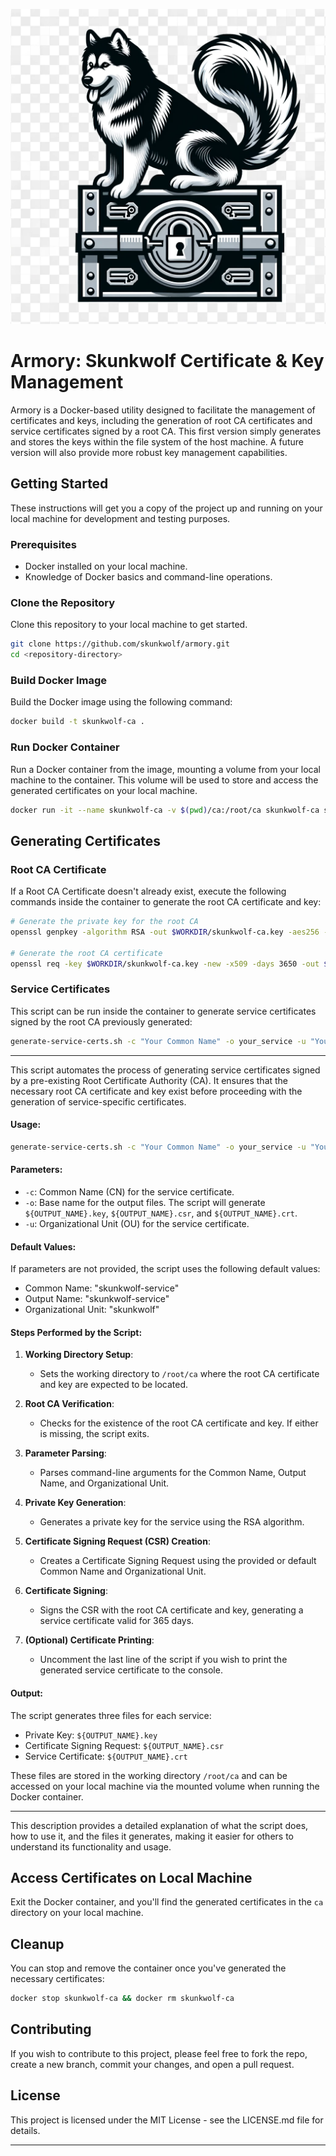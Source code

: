 ![Skunkwolf Key Management](./images/skunkwolf-keys.png)


# Armory: Skunkwolf Certificate & Key Management

Armory is a Docker-based utility designed to facilitate the management of certificates and keys, including the generation of root CA certificates and service certificates signed by a root CA. This first version simply generates and stores the keys within the file system of the host machine. A future version will also provide more robust key management capabilities. 

## Getting Started

These instructions will get you a copy of the project up and running on your local machine for development and testing purposes.

### Prerequisites

- Docker installed on your local machine.
- Knowledge of Docker basics and command-line operations.

### Clone the Repository

Clone this repository to your local machine to get started.

```bash
git clone https://github.com/skunkwolf/armory.git
cd <repository-directory>
```

### Build Docker Image

Build the Docker image using the following command:

```bash
docker build -t skunkwolf-ca .
```

### Run Docker Container

Run a Docker container from the image, mounting a volume from your local machine to the container. This volume will be used to store and access the generated certificates on your local machine.

```bash
docker run -it --name skunkwolf-ca -v $(pwd)/ca:/root/ca skunkwolf-ca sh
```

## Generating Certificates

### Root CA Certificate

If a Root CA Certificate doesn't already exist, execute the following commands inside the container to generate the root CA certificate and key:

```bash
# Generate the private key for the root CA
openssl genpkey -algorithm RSA -out $WORKDIR/skunkwolf-ca.key -aes256 -pkeyopt rsa_keygen_bits:4096

# Generate the root CA certificate
openssl req -key $WORKDIR/skunkwolf-ca.key -new -x509 -days 3650 -out $WORKDIR/ca.crt -subj "/CN=Skunkwolf CA/O=Skunkwolf /C=US" -extensions v3_ca -config /etc/ssl/openssl.cnf -sha256
```

### Service Certificates

This script can be run inside the container to generate service certificates signed by the root CA previously generated:

```bash
generate-service-certs.sh -c "Your Common Name" -o your_service -u "Your Organizational Unit"
```

---

This script automates the process of generating service certificates signed by a pre-existing Root Certificate Authority (CA). It ensures that the necessary root CA certificate and key exist before proceeding with the generation of service-specific certificates.

#### Usage:

```bash
generate-service-certs.sh -c "Your Common Name" -o your_service -u "Your Organizational Unit"
```

#### Parameters:

- `-c`: Common Name (CN) for the service certificate.
- `-o`: Base name for the output files. The script will generate `${OUTPUT_NAME}.key`, `${OUTPUT_NAME}.csr`, and `${OUTPUT_NAME}.crt`.
- `-u`: Organizational Unit (OU) for the service certificate.

#### Default Values:

If parameters are not provided, the script uses the following default values:

- Common Name: "skunkwolf-service"
- Output Name: "skunkwolf-service"
- Organizational Unit: "skunkwolf"

#### Steps Performed by the Script:

1. **Working Directory Setup**:
   - Sets the working directory to `/root/ca` where the root CA certificate and key are expected to be located.

2. **Root CA Verification**:
   - Checks for the existence of the root CA certificate and key. If either is missing, the script exits.

3. **Parameter Parsing**:
   - Parses command-line arguments for the Common Name, Output Name, and Organizational Unit.

4. **Private Key Generation**:
   - Generates a private key for the service using the RSA algorithm.

5. **Certificate Signing Request (CSR) Creation**:
   - Creates a Certificate Signing Request using the provided or default Common Name and Organizational Unit.

6. **Certificate Signing**:
   - Signs the CSR with the root CA certificate and key, generating a service certificate valid for 365 days.

7. **(Optional) Certificate Printing**:
   - Uncomment the last line of the script if you wish to print the generated service certificate to the console.

#### Output:

The script generates three files for each service:

- Private Key: `${OUTPUT_NAME}.key`
- Certificate Signing Request: `${OUTPUT_NAME}.csr`
- Service Certificate: `${OUTPUT_NAME}.crt`

These files are stored in the working directory `/root/ca` and can be accessed on your local machine via the mounted volume when running the Docker container.

---

This description provides a detailed explanation of what the script does, how to use it, and the files it generates, making it easier for others to understand its functionality and usage.

## Access Certificates on Local Machine

Exit the Docker container, and you'll find the generated certificates in the `ca` directory on your local machine.

## Cleanup

You can stop and remove the container once you've generated the necessary certificates:

```bash
docker stop skunkwolf-ca && docker rm skunkwolf-ca
```

## Contributing

If you wish to contribute to this project, please feel free to fork the repo, create a new branch, commit your changes, and open a pull request.

## License

This project is licensed under the MIT License - see the LICENSE.md file for details.

---